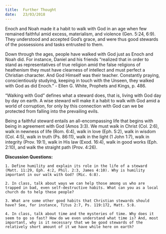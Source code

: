 ```yaml
---
title:  Further Thought
date:   23/03/2018
---
```


Enoch and Noah made it a habit to walk with God in an age when few remained faithful amid excess, materialism, and violence (Gen. 5:24, 6:9). They understood and accepted God’s grace, and were thus good stewards of the possessions and tasks entrusted to them.

Down through the ages, people have walked with God just as Enoch and Noah did. For instance, Daniel and his friends “realized that in order to stand as representatives of true religion amid the false religions of heathenism they must have clearness of intellect and must perfect a Christian character. And God Himself was their teacher. Constantly praying, conscientiously studying, keeping in touch with the Unseen, they walked with God as did Enoch.” - Ellen G. White, Prophets and Kings, p. 486.

“Walking with God” defines what a steward does, that is, living with God day by day on earth. A wise steward will make it a habit to walk with God amid a world of corruption, for only by this connection with God can we be protected from falling into the prevailing evils.

Being a faithful steward entails an all-encompassing life that begins with being in agreement with God (Amos 3:3). We must walk in Christ (Col. 2:6), walk in newness of life (Rom. 6:4), walk in love (Eph. 5:2), walk in wisdom (Col. 4:5), walk in truth (Ps. 86:11), walk in the light (1 John 1:7), walk in integrity (Prov. 19:1), walk in His law (Exod. 16:4), walk in good works (Eph. 2:10), and walk the straight path (Prov. 4:26).

**Discussion Questions:**

`1. Define humility and explain its role in the life of a steward (Matt. 11:29, Eph. 4:2, Phil. 2:3, James 4:10). Why is humility important in our walk with God? (Mic. 6:8).`

`2. In class, talk about ways we can help those among us who are trapped in bad, even self-destructive habits. What can you as a local church do to help these people?`

`3. What are some other good habits that Christian stewards should have? See, for instance, Titus 2:7, Ps. 119:172, Matt. 5:8.`

`4. In class, talk about time and the mysteries of time. Why does it seem to go so fast? How do we even understand what time is? And, most important, why is it necessary that we be good stewards of the relatively short amount of it we have while here on earth?`
